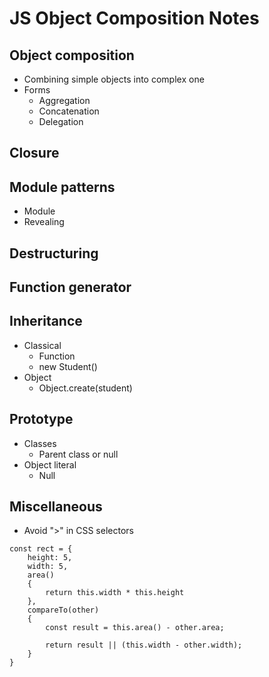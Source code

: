# JS Object Composition Notes

## Object composition

- Combining simple objects into complex one
- Forms
    - Aggregation
    - Concatenation
    - Delegation

## Closure

## Module patterns

- Module
- Revealing

## Destructuring

## Function generator

## Inheritance

- Classical
    - Function
    - new Student()
- Object
    - Object.create(student)

## Prototype

- Classes
    - Parent class or null
- Object literal
    - Null

## Miscellaneous

- Avoid ">" in CSS selectors

```JS
const rect = {
    height: 5,
    width: 5,
    area()
    {
        return this.width * this.height
    },
    compareTo(other)
    {
        const result = this.area() - other.area;

        return result || (this.width - other.width);
    }
}
```
